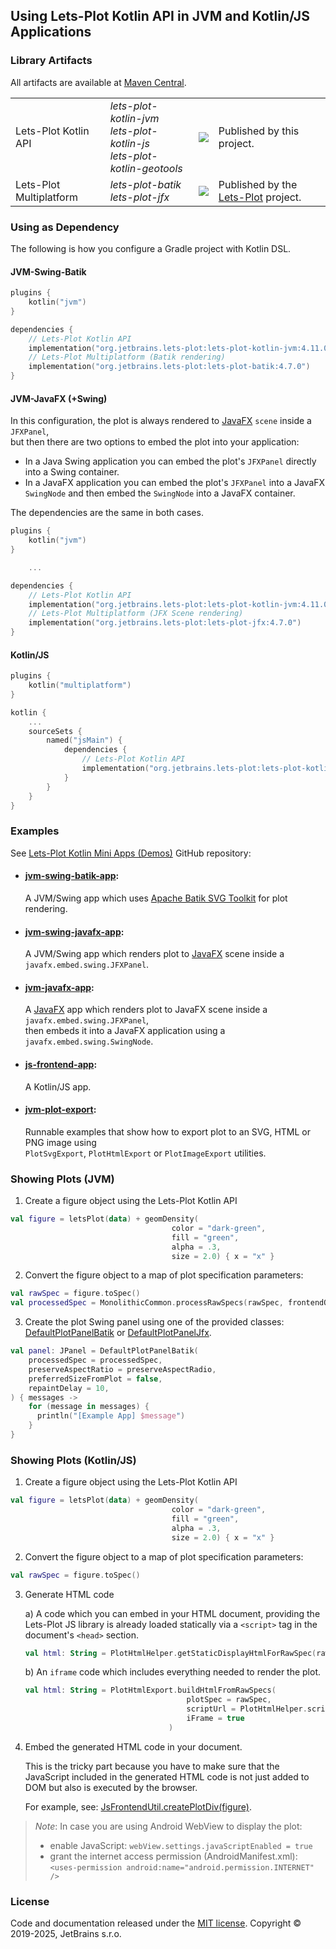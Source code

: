 ## Using Lets-Plot Kotlin API in JVM and Kotlin/JS Applications

<a id="artifacts"></a>
### Library Artifacts

All artifacts are available at [Maven Central](https://search.maven.org/search?q=lets-plot).

<table>
    <tr>
        <td>Lets-Plot Kotlin API</td>
        <td>
            <i>lets-plot-kotlin-jvm</i><br>
            <i>lets-plot-kotlin-js</i><br>
            <i>lets-plot-kotlin-geotools</i>
        </td>
        <td>
            <a href="https://search.maven.org/search?q=lets-plot"/>
            <img src="https://img.shields.io/maven-central/v/org.jetbrains.lets-plot/lets-plot-kotlin?color=blue&label=Maven%20Central"/>
        </td>
        <td>
            Published by this project.
        </td>
    </tr>
    <tr>
        <td>Lets-Plot Multiplatform</td>
        <td>
            <i>lets-plot-batik</i><br>
            <i>lets-plot-jfx</i><br>
        </td>
        <td>
            <a href="https://search.maven.org/search?q=lets-plot"/>
            <img src="https://img.shields.io/maven-central/v/org.jetbrains.lets-plot/lets-plot-common?color=blue&label=Maven%20Central"/>
        </td>
        <td>
            Published by the <a href="https://github.com/JetBrains/lets-plot">Lets-Plot</a> project.
        </td>
    </tr>
</table>

<a id="dependencies"></a>
### Using as Dependency

The following is how you configure a Gradle project with Kotlin DSL.

<a id="deps-swing-batik"></a>
#### JVM-Swing-Batik

```Kotlin
plugins {
    kotlin("jvm")
}

dependencies {
    // Lets-Plot Kotlin API 
    implementation("org.jetbrains.lets-plot:lets-plot-kotlin-jvm:4.11.0")
    // Lets-Plot Multiplatform (Batik rendering)
    implementation("org.jetbrains.lets-plot:lets-plot-batik:4.7.0")
}
```

<a id="deps-jfx"></a>
#### JVM-JavaFX (+Swing)
In this configuration, the plot is always rendered to [JavaFX](https://en.wikipedia.org/wiki/JavaFX) `scene` inside a `JFXPanel`, \
but then there are two options to embed the plot into your application:
- In a Java Swing application you can embed the plot's `JFXPanel` directly into a Swing container.
- In a JavaFX application you can embed the plot's `JFXPanel` into a JavaFX `SwingNode` and then embed the `SwingNode` into a JavaFX container.
                                                                                              
The dependencies are the same in both cases.
```Kotlin
plugins {
    kotlin("jvm")
}

    ...

dependencies {
    // Lets-Plot Kotlin API 
    implementation("org.jetbrains.lets-plot:lets-plot-kotlin-jvm:4.11.0")
    // Lets-Plot Multiplatform (JFX Scene rendering)
    implementation("org.jetbrains.lets-plot:lets-plot-jfx:4.7.0")
}
```

<a id="deps-kotlin-js"></a>
#### Kotlin/JS

```Kotlin
plugins {
    kotlin("multiplatform")
}

kotlin {
    ...
    sourceSets {
        named("jsMain") {
            dependencies {
                // Lets-Plot Kotlin API 
                implementation("org.jetbrains.lets-plot:lets-plot-kotlin-js:4.11.0")
            }
        }
    }
}
```


<a id="examples"></a>
### Examples

See [Lets-Plot Kotlin Mini Apps (Demos)](https://github.com/alshan/lets-plot-mini-apps) GitHub repository:

- #### [jvm-swing-batik-app](https://github.com/alshan/lets-plot-mini-apps/blob/main/jvm-swing-batik-app/src/main/kotlin/Main.kt):
  A JVM/Swing app which uses [Apache Batik SVG Toolkit](https://xmlgraphics.apache.org/batik/) for plot rendering.

- #### [jvm-swing-javafx-app](https://github.com/alshan/lets-plot-mini-apps/blob/main/jvm-swing-javafx-app/src/main/kotlin/Main.kt):
  A JVM/Swing app which renders plot to  [JavaFX](https://en.wikipedia.org/wiki/JavaFX) scene inside a `javafx.embed.swing.JFXPanel`.

- #### [jvm-javafx-app](https://github.com/alshan/lets-plot-mini-apps/tree/main/jvm-javafx-app):
  A [JavaFX](https://en.wikipedia.org/wiki/JavaFX) app which renders plot to JavaFX scene inside a `javafx.embed.swing.JFXPanel`, \
  then embeds it into a JavaFX application using a `javafx.embed.swing.SwingNode`.

- #### [js-frontend-app](https://github.com/alshan/lets-plot-mini-apps/tree/main/js-frontend-app):
  A Kotlin/JS app.

- #### [jvm-plot-export](https://github.com/alshan/lets-plot-mini-apps/tree/main/jvm-plot-export/src/main/kotlin):
  Runnable examples that show how to export plot to an SVG, HTML or PNG image using  
  `PlotSvgExport`, `PlotHtmlExport` or `PlotImageExport` utilities.


<a id="showing-plots-jvm"></a>
### Showing Plots (JVM)
                        
1. Create a figure object using the Lets-Plot Kotlin API

```kotlin
val figure = letsPlot(data) + geomDensity(
                                    color = "dark-green",
                                    fill = "green",
                                    alpha = .3,
                                    size = 2.0) { x = "x" }
```

2. Convert the figure object to a map of plot specification parameters:

```kotlin
val rawSpec = figure.toSpec()
val processedSpec = MonolithicCommon.processRawSpecs(rawSpec, frontendOnly = false)
```
                            
3. Create the plot Swing panel using one of the provided classes: [DefaultPlotPanelBatik](https://github.com/JetBrains/lets-plot/blob/master/vis-swing-batik/src/jvmMain/kotlin/jetbrains/datalore/vis/swing/batik/DefaultPlotPanelBatik.kt)
   or  [DefaultPlotPanelJfx](https://github.com/JetBrains/lets-plot/blob/master/vis-swing-jfx/src/jvmMain/kotlin/jetbrains/datalore/vis/swing/jfx/DefaultPlotPanelJfx.kt).
         
```kotlin
val panel: JPanel = DefaultPlotPanelBatik(
    processedSpec = processedSpec,
    preserveAspectRatio = preserveAspectRadio,
    preferredSizeFromPlot = false,
    repaintDelay = 10,
) { messages ->
    for (message in messages) {
      println("[Example App] $message")
    }
}
```


<a id="showing-plots-js"></a>
### Showing Plots (Kotlin/JS)

1. Create a figure object using the Lets-Plot Kotlin API

```kotlin
val figure = letsPlot(data) + geomDensity(
                                    color = "dark-green",
                                    fill = "green",
                                    alpha = .3,
                                    size = 2.0) { x = "x" }
```

2. Convert the figure object to a map of plot specification parameters:

```kotlin
val rawSpec = figure.toSpec()
```
      
3. Generate HTML code

    a) A code which you can embed in your HTML document, providing the Lets-Plot JS library is already loaded statically via a `<script>` tag in the document's `<head>` section.  
    ```kotlin
    val html: String = PlotHtmlHelper.getStaticDisplayHtmlForRawSpec(rawSpec)
    ```                  

    b) An `iframe` code which includes everything needed to render the plot.  
    ```kotlin
    val html: String = PlotHtmlExport.buildHtmlFromRawSpecs(
                                        plotSpec = rawSpec,
                                        scriptUrl = PlotHtmlHelper.scriptUrl(version="4.7.0"),
                                        iFrame = true    
                                    )
    ```
            
4. Embed the generated HTML code in your document.
    
    This is the tricky part because you have to make sure that the JavaScript included in the generated HTML code is not just added to DOM but also is executed by the browser. 
    
    For example, see: [JsFrontendUtil.createPlotDiv(figure)](https://github.com/JetBrains/lets-plot-kotlin/blob/ba7df25c6eed4cb4f4c3806e42dc0f818f759b6f/plot-api/src/jsMain/kotlin/org/jetbrains/letsPlot/frontend/JsFrontendUtil.kt#LL16C15-L16C15).


> *Note*: In case you are using Android WebView to display the plot:
>   - enable JavaScript: `webView.settings.javaScriptEnabled = true` 
>   - grant the internet access permission (AndroidManifest.xml): `<uses-permission android:name="android.permission.INTERNET" />`



### License

Code and documentation released under the [MIT license](https://github.com/JetBrains/lets-plot-kotlin/blob/master/LICENSE).
Copyright © 2019-2025, JetBrains s.r.o.
